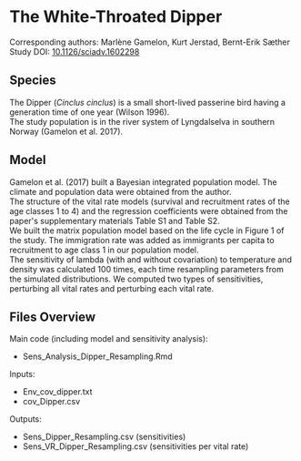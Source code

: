 
# The White-Throated Dipper

Corresponding authors: Marlène Gamelon, Kurt Jerstad, Bernt-Erik Sæther  
Study DOI: [10.1126/sciadv.1602298](https://www.science.org/doi/10.1126/sciadv.1602298)  

## Species

The Dipper (_Cinclus cinclus_) is a small short-lived passerine bird having a generation time of one year (Wilson 1996).  
The study population is in the river system of Lyngdalselva in southern Norway (Gamelon et al. 2017).

## Model

Gamelon et al. (2017) built a Bayesian integrated population model. The climate and population data were obtained from the author.  
The structure of the vital rate models (survival and recruitment rates of the age classes 1 to 4) and the regression coefficients were obtained from the paper's supplementary materials Table S1 and Table S2.  
We built the matrix population model based on the life cycle in Figure 1 of the study. The immigration rate was added as immigrants per capita to recruitment to age class 1 in our population model.  
The sensitivity of lambda (with and without covariation) to temperature and density was calculated 100 times, each time resampling parameters from the simulated distributions.
We computed two types of sensitivities, perturbing all vital rates and perturbing each vital rate.

## Files Overview

Main code (including model and sensitivity analysis):
- Sens_Analysis_Dipper_Resampling.Rmd

Inputs:
- Env_cov_dipper.txt
- cov_Dipper.csv

Outputs:
- Sens_Dipper_Resampling.csv (sensitivities)
- Sens_VR_Dipper_Resampling.csv (sensitivities per vital rate)

